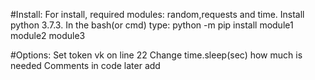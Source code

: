 #Install:
For install, required modules: random,requests and time. Install python 3.7.3. 
In the bash(or cmd) type: python -m pip install module1 module2 module3

#Options:
Set token vk on line 22
Change time.sleep(sec) how much is needed
Comments in code later add
